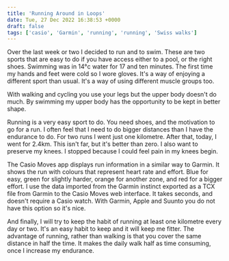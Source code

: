 ```yaml
---
title: 'Running Around in Loops'
date: Tue, 27 Dec 2022 16:38:53 +0000
draft: false
tags: ['casio', 'Garmin', 'running', 'running', 'Swiss walks']
---
```


Over the last week or two I decided to run and to swim. These are two sports that are easy to do if you have access either to a pool, or the right shoes. Swimming was in 14°c water for 17 and ten minutes. The first time my hands and feet were cold so I wore gloves. It's a way of enjoying a different sport than usual. It's a way of using different muscle groups too.

With walking and cycling you use your legs but the upper body doesn't do much. By swimming my upper body has the opportunity to be kept in better shape.

Running is a very easy sport to do. You need shoes, and the motivation to go for a run. I often feel that I need to do bigger distances than I have the endurance to do. For two runs I went just one kilometre. After that, today, I went for 2.4km. This isn't far, but it's better than zero. I also want to preserve my knees. I stopped because I could feel pain in my knees begin.

The Casio Moves app displays run information in a similar way to Garmin. It shows the run with colours that represent heart rate and effort. Blue for easy, green for slightly harder, orange for another zone, and red for a bigger effort. I use the data imported from the Garmin instinct exported as a TCX file from Garmin to the Casio Moves web interface. It takes seconds, and doesn't require a Casio watch. With Garmin, Apple and Suunto you do not have this option so it's nice.

And finally, I will try to keep the habit of running at least one kilometre every day or two. It's an easy habit to keep and it will keep me fitter. The advantage of running, rather than walking is that you cover the same distance in half the time. It makes the daily walk half as time consuming, once I increase my endurance.